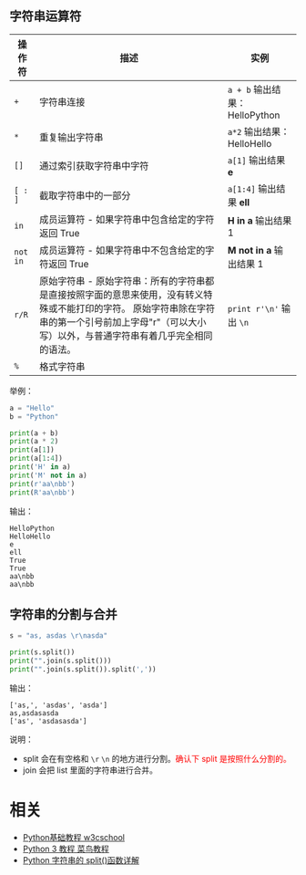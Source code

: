 

## 字符串运算符


| 操作符 | 描述 | 实例 |
| ------ | ------------------------------------------------------------ | ------------------------------------------------------ |
| `+`      | 字符串连接                                                   | `a + b` 输出结果： HelloPython                           |
| `*`      | 重复输出字符串                                               | `a*2` 输出结果：HelloHello                               |
| `[]`     | 通过索引获取字符串中字符                                     | `a[1]` 输出结果 **e**                                    |
| `[ : ]`  | 截取字符串中的一部分                                         | `a[1:4]` 输出结果 **ell**                                |
| `in`     | 成员运算符 - 如果字符串中包含给定的字符返回 True             | **H in a** 输出结果 1                                  |
| `not in` | 成员运算符 - 如果字符串中不包含给定的字符返回 True           | **M not in a** 输出结果 1                              |
| `r/R`    | 原始字符串 - 原始字符串：所有的字符串都是直接按照字面的意思来使用，没有转义特殊或不能打印的字符。 原始字符串除在字符串的第一个引号前加上字母"r"（可以大小写）以外，与普通字符串有着几乎完全相同的语法。 | `print r'\n'` 输出 `\n` |
| `%`      | 格式字符串                                                   |                                     |


举例：

```py
a = "Hello"
b = "Python"

print(a + b)
print(a * 2)
print(a[1])
print(a[1:4])
print('H' in a)
print('M' not in a)
print(r'aa\nbb')
print(R'aa\nbb')

```

输出：

```
HelloPython
HelloHello
e
ell
True
True
aa\nbb
aa\nbb
```


## 字符串的分割与合并

```py
s = "as, asdas \r\nasda"

print(s.split())
print("".join(s.split()))
print("".join(s.split()).split(','))
```

输出：

```
['as,', 'asdas', 'asda']
as,asdasasda
['as', 'asdasasda']
```

说明：

- split 会在有空格和 `\r` `\n` 的地方进行分割。<span style="color:red;">确认下 split 是按照什么分割的。</span>
- join 会把 list 里面的字符串进行合并。







# 相关

- [Python基础教程 w3cschool](https://www.w3cschool.cn/Python/)
- [Python 3 教程 菜鸟教程](http://www.runoob.com/Python3/Python3-tutorial.html)
- [Python 字符串的 split()函数详解](http://www.cnblogs.com/douzi2/p/5579651.html)
